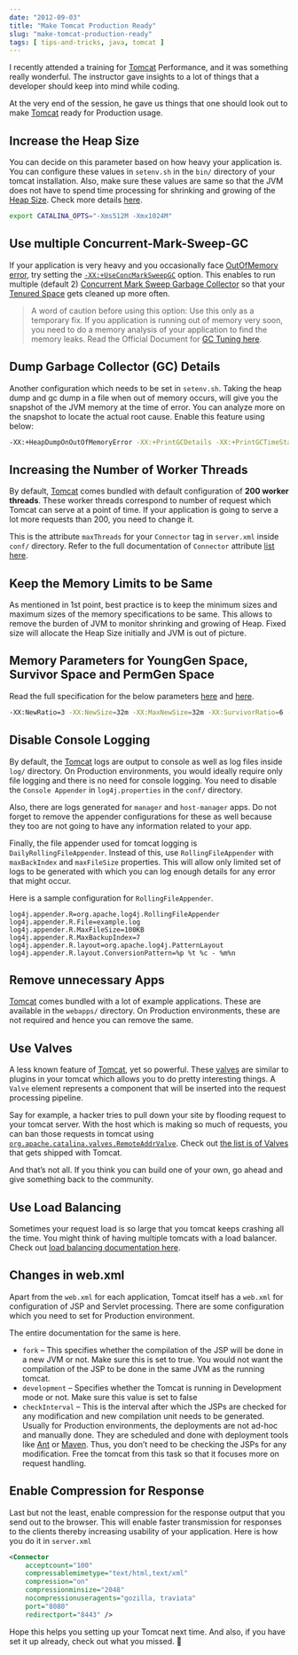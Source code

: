 ```yaml
---
date: "2012-09-03"
title: "Make Tomcat Production Ready"
slug: "make-tomcat-production-ready"
tags: [ tips-and-tricks, java, tomcat ]
---
```




I recently attended a training for [Tomcat][1] Performance, and it was something really wonderful. The instructor gave insights to a lot of things that a developer should keep into mind while coding.

At the very end of the session, he gave us things that one should look out to make [Tomcat][1] ready for Production usage.

## Increase the Heap Size

You can decide on this parameter based on how heavy your application is. You can configure these values in `setenv.sh` in the `bin/` directory of your tomcat installation. Also, make sure these values are same so that the JVM does not have to spend time processing for shrinking and growing of the [Heap Size][2]. Check more details [here][3].

```bash
export CATALINA_OPTS="-Xms512M -Xmx1024M"
```

## Use multiple Concurrent-Mark-Sweep-GC

If your application is very heavy and you occasionally face [OutOfMemory error][4], try setting the [`-XX:+UseConcMarkSweepGC`][5] option. This enables to run multiple (default 2) [Concurrent Mark Sweep Garbage Collector][5] so that your [Tenured Space][2] gets cleaned up more often.

> A word of caution before using this option: Use this only as a temporary fix. If you application is running out of memory very soon, you need to do a memory analysis of your application to find the memory leaks. Read the Official Document for [GC Tuning here][6].

## Dump Garbage Collector (GC) Details

Another configuration which needs to be set in `setenv.sh`. Taking the heap dump and gc dump in a file when out of memory occurs, will give you the snapshot of the JVM memory at the time of error. You can analyze more on the snapshot to locate the actual root cause. Enable this feature using below:

```bash
-XX:+HeapDumpOnOutOfMemoryError -XX:+PrintGCDetails -XX:+PrintGCTimeStamps -verbose:gc -Xloggc:/tmp/gc.log
```

## Increasing the Number of Worker Threads

By default, [Tomcat][1] comes bundled with default configuration of **200 worker threads**. These worker threads correspond to number of request which Tomcat can serve at a point of time. If your application is going to serve a lot more requests than 200, you need to change it.

This is the attribute `maxThreads` for your `Connector` tag in `server.xml` inside `conf/` directory. Refer to the full documentation of `Connector` attribute [list here][7].

## Keep the Memory Limits to be Same

As mentioned in 1st point, best practice is to keep the minimum sizes and maximum sizes of the memory specifications to be same. This allows to remove the burden of JVM to monitor shrinking and growing of Heap. Fixed size will allocate the Heap Size initially and JVM is out of picture.

## Memory Parameters for YoungGen Space, Survivor Space and PermGen Space

Read the full specification for the below parameters [here][8] and [here][9].

```bash
-XX:NewRatio=3 -XX:NewSize=32m -XX:MaxNewSize=32m -XX:SurvivorRatio=6 -XX:MaxPermSize=64m
```

## Disable Console Logging

By default, the [Tomcat][1] logs are output to console as well as log files inside `log/` directory. On Production environments, you would ideally require only file logging and there is no need for console logging. You need to disable the `Console Appender` in `log4j.properties` in the `conf/` directory.

Also, there are logs generated for `manager` and `host-manager` apps. Do not forget to remove the appender configurations for these as well because they too are not going to have any information related to your app.

Finally, the file appender used for tomcat logging is `DailyRollingFileAppender`. Instead of this, use `RollingFileAppender` with `maxBackIndex` and `maxFileSize` properties. This will allow only limited set of logs to be generated with which you can log enough details for any error that might occur.

Here is a sample configuration for `RollingFileAppender`.

```properties
log4j.appender.R=org.apache.log4j.RollingFileAppender
log4j.appender.R.File=example.log
log4j.appender.R.MaxFileSize=100KB
log4j.appender.R.MaxBackupIndex=7
log4j.appender.R.layout=org.apache.log4j.PatternLayout
log4j.appender.R.layout.ConversionPattern=%p %t %c - %m%n
```

## Remove unnecessary Apps

[Tomcat][1] comes bundled with a lot of example applications. These are available in the `webapps/` directory. On Production environments, these are not required and hence you can remove the same.

## Use Valves

A less known feature of [Tomcat][1], yet so powerful. These [valves][10] are similar to plugins in your tomcat which allows you to do pretty interesting things. A `Valve` element represents a component that will be inserted into the request processing pipeline.

Say for example, a hacker tries to pull down your site by flooding request to your tomcat server. With the host which is making so much of requests, you can ban those requests in tomcat using [`org.apache.catalina.valves.RemoteAddrValve`][11]. Check out [the list is of Valves][12] that gets shipped with Tomcat.

And that’s not all. If you think you can build one of your own, go ahead and give something back to the community.

## Use Load Balancing

Sometimes your request load is so large that you tomcat keeps crashing all the time. You might think of having multiple tomcats with a load balancer. Check out [load balancing documentation here][13].

## Changes in web.xml

Apart from the `web.xml` for each application, Tomcat itself has a `web.xml` for configuration of JSP and Servlet processing. There are some configuration which you need to set for Production environment.

The entire documentation for the same is here.
* `fork` – This specifies whether the compilation of the JSP will be done in a new JVM or not. Make sure this is set to true. You would not want the compilation of the JSP to be done in the same JVM as the running tomcat.
* `development` – Specifies whether the Tomcat is running in Development mode or not. Make sure this value is set to false
* `checkInterval` – This is the interval after which the JSPs are checked for any modification and new compilation unit needs to be generated. Usually for Production environments, the deployments are not ad-hoc and manually done. They are scheduled and done with deployment tools like [Ant][14] or [Maven][15]. Thus, you don’t need to be checking the JSPs for any modification. Free the tomcat from this task so that it focuses more on request handling.

## Enable Compression for Response

Last but not the least, enable compression for the response output that you send out to the browser. This will enable faster transmission for responses to the clients thereby increasing usability of your application. Here is how you do it in `server.xml`

```xml
<Connector
    acceptcount="100"
    compressablemimetype="text/html,text/xml"
    compression="on"
    compressionminsize="2048"
    nocompressionuseragents="gozilla, traviata"
    port="8080"
    redirectport="8443" />
```

Hope this helps you setting up your Tomcat next time. And also, if you have set it up already, check out what you missed. 🙂



   [1]: https://tomcat.apache.org/
   [2]: https://docs.oracle.com/javase/8/docs/technotes/guides/vm/gctuning/sizing.html
   [3]: https://stackoverflow.com/questions/6897476/tomcat-7-how-to-set-initial-heap-size-correctly
   [4]: https://docs.oracle.com/javase/8/docs/technotes/guides/troubleshoot/memleaks002.html
   [5]: https://docs.oracle.com/javase/8/docs/technotes/guides/vm/gctuning/cms.html
   [6]: https://www.oracle.com/technetwork/java/gc-tuning-5-138395.html
   [7]: https://tomcat.apache.org/tomcat-5.5-doc/config/http.html
   [8]: https://www.oracle.com/technetwork/java/gc-tuning-5-138395.html#0.0.0.0.%20Young%20Generation%20Guarantee%7Coutline
   [9]: https://www.oracle.com/technetwork/java/javase/tech/vmoptions-jsp-140102.html
  [10]: https://tomcat.apache.org/tomcat-5.5-doc/config/valve.html
  [11]: https://tomcat.apache.org/tomcat-5.5-doc/config/valve.html#Remote_Address_Filter
  [12]: https://tomcat.apache.org/tomcat-5.5-doc/config/valve.html
  [13]: https://tomcat.apache.org/connectors-doc/generic_howto/loadbalancers.html
  [14]: https://ant.apache.org/
  [15]: https://maven.apache.org/
